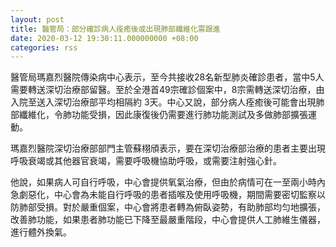 ```yaml
---
layout: post
title: 醫管局：部分確診病人痊癒後或出現肺部纖維化需跟進
date: 2020-03-12 19:30:11.000000000 +08:00
categories: rss
---
```


醫管局瑪嘉烈醫院傳染病中心表示，至今共接收28名新型肺炎確診患者，當中5人需要轉送深切治療部留醫。至於全港首49宗確診個案中，8宗需轉送深切治療，由入院至送入深切治療部平均相隔約 3天。中心又說，部分病人痊癒後可能會出現肺部纖維化，令肺功能受損，因此康復後仍需要進行肺功能測試及多做肺部擴張運動。

瑪嘉烈醫院深切治療部部門主管蘇栩頎表示，要在深切治療部治療的患者主要出現呼吸衰竭或其他器官衰竭，需要呼吸機協助呼吸，或需要注射強心針。

他說，如果病人可自行呼吸，中心會提供氧氣治療，但由於病情可在一至兩小時內急劇惡化，中心會為未能自行呼吸的患者插喉及使用呼吸機，期間需要密切監察以防肺部受損。對於嚴重個案，中心會將患者轉為俯臥姿勢，有助肺部均匀地擴張，改善肺功能，如果患者肺功能已下降至最嚴重階段，中心會提供人工肺維生儀器，進行體外換氣。
